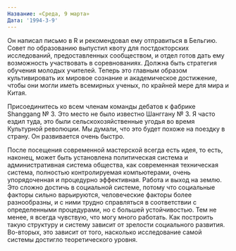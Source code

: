 ```yaml
---
Название: «Среда, 9 марта»
Дата: '1994-3-9'
---
```


Он написал письмо в R и рекомендовал ему отправиться в Бельгию. Совет по образованию выпустил квоту для постдокторских исследований, предоставленных сообществом, и отдел готов дать ему возможность участвовать в соревнованиях. Должна быть стратегия обучения молодых учителей. Теперь это главным образом культивировать их мировое сознание и академическое достижение, чтобы они могли иметь всемирных ученых, по крайней мере для мира и Китая.

Присоединитесь ко всем членам команды дебатов к фабрике Shanggang № 3. Это место не было известно Шанггану № 3. Я часто ездил туда, это были сельскохозяйственные угодья во время Культурной революции. Мы думали, что это будет похоже на поездку в страну. Он развивается очень быстро.

После посещения современной мастерской всегда есть идея, то есть, наконец, может быть установлена ​​политическая система и административная система общества, как современная техническая система, полностью контролируемая компьютерами, очень упорядоченная и процедурно эффективная. Работа и выход на землю. Это сложно достичь в социальной системе, потому что социальные факторы сильно варьируются, человеческие факторы более разнообразны, и с ними трудно справляться в соответствии с определенными процедурами, но с большей устойчивостью. Тем не менее, я всегда чувствую, что могу много работать. Как построить такую ​​структуру и систему зависит от зрелости социального развития. Во-вторых, это зависит от того, насколько исследование самой системы достигло теоретического уровня.

